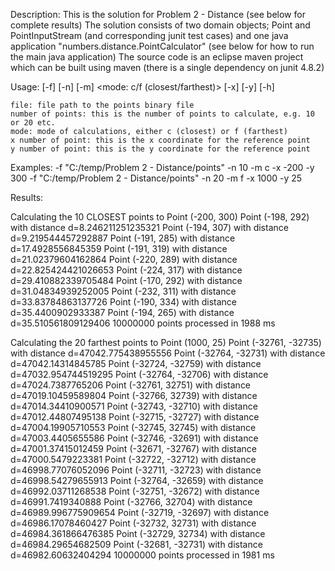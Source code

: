Description: This is the solution for Problem 2 - Distance (see below for complete results)
The solution consists of two domain objects; Point and PointInputStream (and corresponding junit test cases) 
and one java application "numbers.distance.PointCalculator" (see below for how to run the main java application)
The source code is an eclipse maven project which can be built using maven (there is a single dependency on junit 4.8.2) 

Usage: [-f] <file> [-n] <number of points> [-m] <mode: c/f (closest/farthest)> [-x] <x number ref point> [-y] <y number ref point> [-h]

	file: file path to the points binary file
	number of points: this is the number of points to calculate, e.g. 10 or 20 etc.
	mode: mode of calculations, either c (closest) or f (farthest)
	x number of point: this is the x coordinate for the reference point
	y number of point: this is the y coordinate for the reference point

Examples: -f "C:/temp/Problem 2 - Distance/points" -n 10 -m c -x -200 -y 300
		  -f "C:/temp/Problem 2 - Distance/points" -n 20 -m f -x 1000 -y 25

Results:

Calculating the 10 CLOSEST points to Point (-200, 300)
Point (-198, 292) with distance d=8.246211251235321
Point (-194, 307) with distance d=9.219544457292887
Point (-191, 285) with distance d=17.4928556845359
Point (-191, 319) with distance d=21.02379604162864
Point (-220, 289) with distance d=22.825424421026653
Point (-224, 317) with distance d=29.410882339705484
Point (-170, 292) with distance d=31.04834939252005
Point (-232, 311) with distance d=33.83784863137726
Point (-190, 334) with distance d=35.4400902933387
Point (-194, 265) with distance d=35.510561809129406
10000000 points processed in 1988 ms

Calculating the 20 farthest points to Point (1000, 25)
Point (-32761, -32735) with distance d=47042.775438955556
Point (-32764, -32731) with distance d=47042.14314845785
Point (-32724, -32759) with distance d=47032.954744519295
Point (-32764, -32706) with distance d=47024.7387765206
Point (-32761, 32751) with distance d=47019.10459589804
Point (-32766, 32739) with distance d=47014.34410900571
Point (-32743, -32710) with distance d=47012.44807495138
Point (-32715, -32727) with distance d=47004.19905710553
Point (-32745, 32745) with distance d=47003.4405655586
Point (-32746, -32691) with distance d=47001.37415012459
Point (-32671, -32767) with distance d=47000.5479223381
Point (-32722, -32712) with distance d=46998.77076052096
Point (-32711, -32723) with distance d=46998.54279655913
Point (-32764, -32659) with distance d=46992.03711268538
Point (-32751, -32672) with distance d=46991.7419340888
Point (-32766, 32704) with distance d=46989.996775909654
Point (-32719, -32697) with distance d=46986.17078460427
Point (-32732, 32731) with distance d=46984.361866476385
Point (-32729, 32734) with distance d=46984.29654682509
Point (-32681, -32731) with distance d=46982.60632404294
10000000 points processed in 1981 ms